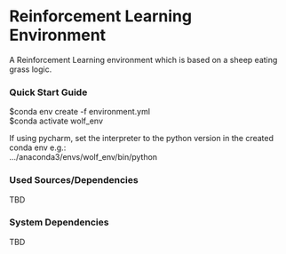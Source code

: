 # Reinforcement Learning Environment
A Reinforcement Learning environment which is based on a sheep eating grass logic.   

### Quick Start Guide   
$conda env create -f environment.yml   
$conda activate wolf_env

If using pycharm, set the interpreter to the python version in the created conda env e.g.:   
.../anaconda3/envs/wolf_env/bin/python   

### Used Sources/Dependencies
TBD

### System Dependencies 
TBD